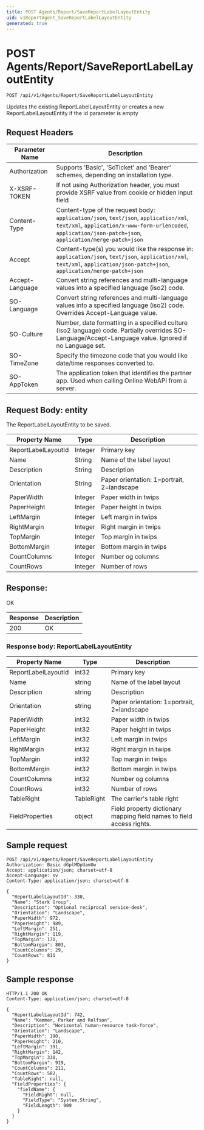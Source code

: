 ```yaml
---
title: POST Agents/Report/SaveReportLabelLayoutEntity
uid: v1ReportAgent_SaveReportLabelLayoutEntity
generated: true
---
```


# POST Agents/Report/SaveReportLabelLayoutEntity

```http
POST /api/v1/Agents/Report/SaveReportLabelLayoutEntity
```

Updates the existing ReportLabelLayoutEntity or creates a new ReportLabelLayoutEntity if the id parameter is empty








## Request Headers

| Parameter Name | Description |
|----------------|-------------|
| Authorization  | Supports 'Basic', 'SoTicket' and 'Bearer' schemes, depending on installation type. |
| X-XSRF-TOKEN   | If not using Authorization header, you must provide XSRF value from cookie or hidden input field |
| Content-Type | Content-type of the request body: `application/json`, `text/json`, `application/xml`, `text/xml`, `application/x-www-form-urlencoded`, `application/json-patch+json`, `application/merge-patch+json` |
| Accept         | Content-type(s) you would like the response in: `application/json`, `text/json`, `application/xml`, `text/xml`, `application/json-patch+json`, `application/merge-patch+json` |
| Accept-Language | Convert string references and multi-language values into a specified language (iso2) code. |
| SO-Language | Convert string references and multi-language values into a specified language (iso2) code. Overrides Accept-Language value. |
| SO-Culture | Number, date formatting in a specified culture (iso2 language) code. Partially overrides SO-Language/Accept-Language value. Ignored if no Language set. |
| SO-TimeZone | Specify the timezone code that you would like date/time responses converted to. |
| SO-AppToken | The application token that identifies the partner app. Used when calling Online WebAPI from a server. |

## Request Body: entity 

The ReportLabelLayoutEntity to be saved. 

| Property Name | Type |  Description |
|----------------|------|--------------|
| ReportLabelLayoutId | Integer | Primary key |
| Name | String | Name of the label layout |
| Description | String | Description |
| Orientation | String | Paper orientation: 1=portrait, 2=landscape |
| PaperWidth | Integer | Paper width in twips |
| PaperHeight | Integer | Paper height in twips |
| LeftMargin | Integer | Left margin in twips |
| RightMargin | Integer | Right margin in twips |
| TopMargin | Integer | Top margin in twips |
| BottomMargin | Integer | Bottom margin in twips |
| CountColumns | Integer | Number og columns |
| CountRows | Integer | Number of rows |

## Response:

OK

| Response | Description |
|----------------|-------------|
| 200 | OK |

### Response body: ReportLabelLayoutEntity

| Property Name | Type |  Description |
|----------------|------|--------------|
| ReportLabelLayoutId | int32 | Primary key |
| Name | string | Name of the label layout |
| Description | string | Description |
| Orientation | string | Paper orientation: 1=portrait, 2=landscape |
| PaperWidth | int32 | Paper width in twips |
| PaperHeight | int32 | Paper height in twips |
| LeftMargin | int32 | Left margin in twips |
| RightMargin | int32 | Right margin in twips |
| TopMargin | int32 | Top margin in twips |
| BottomMargin | int32 | Bottom margin in twips |
| CountColumns | int32 | Number og columns |
| CountRows | int32 | Number of rows |
| TableRight | TableRight | The carrier's table right |
| FieldProperties | object | Field property dictionary mapping field names to field access rights. |

## Sample request

```http!
POST /api/v1/Agents/Report/SaveReportLabelLayoutEntity
Authorization: Basic dGplMDpUamUw
Accept: application/json; charset=utf-8
Accept-Language: sv
Content-Type: application/json; charset=utf-8

{
  "ReportLabelLayoutId": 330,
  "Name": "Stark Group",
  "Description": "Optional reciprocal service-desk",
  "Orientation": "Landscape",
  "PaperWidth": 972,
  "PaperHeight": 989,
  "LeftMargin": 251,
  "RightMargin": 119,
  "TopMargin": 171,
  "BottomMargin": 803,
  "CountColumns": 29,
  "CountRows": 811
}
```

## Sample response

```http_
HTTP/1.1 200 OK
Content-Type: application/json; charset=utf-8

{
  "ReportLabelLayoutId": 742,
  "Name": "Kemmer, Parker and Rolfson",
  "Description": "Horizontal human-resource task-force",
  "Orientation": "Landscape",
  "PaperWidth": 190,
  "PaperHeight": 210,
  "LeftMargin": 391,
  "RightMargin": 142,
  "TopMargin": 330,
  "BottomMargin": 919,
  "CountColumns": 211,
  "CountRows": 582,
  "TableRight": null,
  "FieldProperties": {
    "fieldName": {
      "FieldRight": null,
      "FieldType": "System.String",
      "FieldLength": 909
    }
  }
}
```